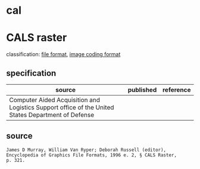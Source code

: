 # cal

# CALS raster
classification: [file format](file.md), [image coding format](image.md)

## specification
| source | published         | reference
| ------ | ----------------- | ---------
| Computer Aided Acquisition and Logistics Support office of the United States Department of Defense

## source
`James D Murray, William Van Ryper; Deborah Russell (editor), Encyclopedia of Graphics File Formats, 1996 e. 2, § CALS Raster, p. 321.`
